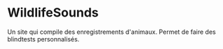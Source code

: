 # WildlifeSounds
Un site qui compile des enregistrements d'animaux. Permet de faire des blindtests personnalisés. 
